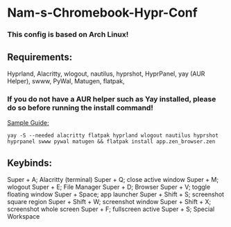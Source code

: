 # Nam-s-Chromebook-Hypr-Conf
### This config is based on Arch Linux!

## Requirements:
  Hyprland,
  Alacritty,
  wlogout,
  nautilus,
  hyprshot,
  HyprPanel,
  yay (AUR Helper),
  swww,
  PyWal,
  Matugen,
  flatpak,

### If you do not have a AUR helper such as Yay installed, please do so before running the install command!
[Sample Guide;](https://itsfoss.com/install-yay-arch-linux/)

```
yay -S --needed alacritty flatpak hyprland wlogout nautilus hyprshot hyprpanel swww pywal matugen && flatpak install app.zen_browser.zen
```

## Keybinds:
Super + A; Alacritty (terminal)
Super + Q; close active window
Super + M; wlogout
Super + E; File Manager
Super + D; Browser
Super + V; toggle floating window
Super + Space; app launcher
Super + Shift + S; screenshot square region
Super + Shift + W; screenshot window
Super + Shift + X; screenshot whole screen
Super + F; fullscreen active
Super + S; Special Workspace
